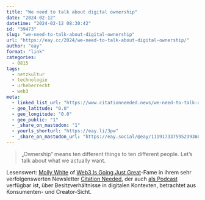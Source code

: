 ```yaml
---
title: "We need to talk about digital ownership"
date: "2024-02-12"
datetime: "2024-02-12 08:30:42"
id: "39473"
slug: "we-need-to-talk-about-digital-ownership"
url: "https://eay.cc/2024/we-need-to-talk-about-digital-ownership/"
author: "eay"
format: "link"
categories:
  - 0815
tags:
  - netzkultur
  - technologie
  - urheberrecht
  - web3
meta:
  - linked_list_url: "https://www.citationneeded.news/we-need-to-talk-about-digital-ownership/"
  - geo_latitude: "0.0"
  - geo_longitude: "0.0"
  - geo_public: "1"
  - _share_on_mastodon: "1"
  - yourls_shorturl: "https://eay.li/3pw"
  - _share_on_mastodon_url: "https://eay.social/@eay/111917337595239368"
---
```


> „Ownership“ means ten different things to ten different people. Let’s talk about what we actually want.

Lesenswert: [Molly White](https://www.mollywhite.net/) of [Web3 Is Going Just Great](https://www.web3isgoinggreat.com/)\-Fame in ihrem sehr verfolgenswerten Newsletter [Citation Needed](https://www.citationneeded.news/), der auch [als Podcast](https://www.citationneeded.news/podcast/) verfügbar ist, über Besitzverhältnisse in digitalen Kontexten, betrachtet aus Konsumenten- und Creator-Sicht.
